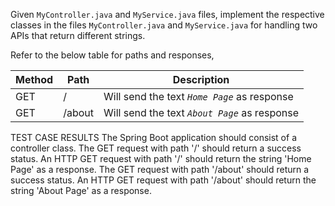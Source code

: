 Given `MyController.java` and `MyService.java` files, implement the respective classes in the files `MyController.java` and `MyService.java` for handling two APIs that return different strings.

Refer to the below table for paths and responses,

| Method | Path   | Description                                        |
| ------ | ------ | -------------------------------------------------- |
| GET    | /      | Will send the text <i>`Home Page`</i> as response  |
| GET    | /about | Will send the text <i>`About Page`</i> as response |


TEST CASE RESULTS
The Spring Boot application should consist of a controller class.
The GET request with path '/' should return a success status.
An HTTP GET request with path '/' should return the string 'Home Page' as a response.
The GET request with path '/about' should return a success status.
An HTTP GET request with path '/about' should return the string 'About Page' as a response.

